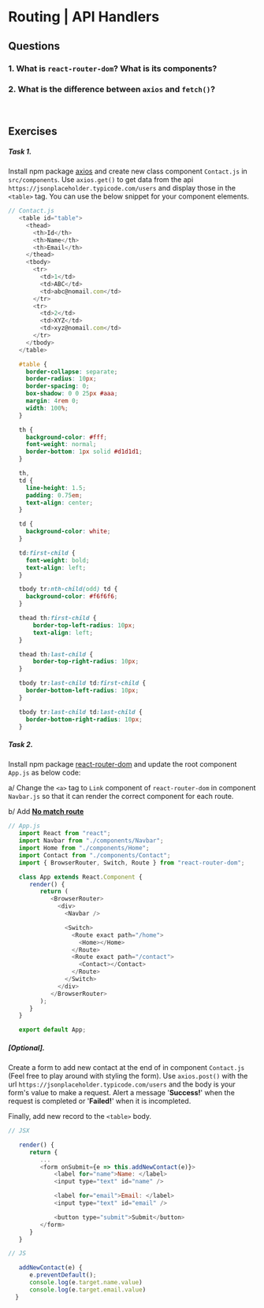 # Routing | API Handlers

## Questions

### 1.  What is `react-router-dom`? What is its components?

### 2.  What is the difference between `axios` and `fetch()`?

<br>

## Exercises

##### Task 1.
Install npm package [axios](https://www.npmjs.com/package/axios) and create new class component `Contact.js` in `src/components`. Use `axios.get()` to get data from the api `https://jsonplaceholder.typicode.com/users` and display those in the `<table>` tag. You can use the below snippet for your component elements.

```js
// Contact.js
   <table id="table">
     <thead>
       <th>Id</th>
       <th>Name</th>
       <th>Email</th>
     </thead>
     <tbody>
       <tr>
         <td>1</td>
         <td>ABC</td>
         <td>abc@nomail.com</td>
       </tr>
       <tr>
         <td>2</td>
         <td>XYZ</td>
         <td>xyz@nomail.com</td>
       </tr>
     </tbody>
   </table>
```

```css
   #table {
     border-collapse: separate;
     border-radius: 10px;
     border-spacing: 0;
     box-shadow: 0 0 25px #aaa;
     margin: 4rem 0;
     width: 100%;
   }

   th {
     background-color: #fff;
     font-weight: normal;
     border-bottom: 1px solid #d1d1d1;
   }

   th,
   td {
     line-height: 1.5;
     padding: 0.75em;
     text-align: center;
   }

   td {
     background-color: white;
   }

   td:first-child {
     font-weight: bold;
     text-align: left;
   }

   tbody tr:nth-child(odd) td {
     background-color: #f6f6f6;
   }

   thead th:first-child {
       border-top-left-radius: 10px;
       text-align: left;
   }

   thead th:last-child {
       border-top-right-radius: 10px;
   }

   tbody tr:last-child td:first-child {
     border-bottom-left-radius: 10px;
   }

   tbody tr:last-child td:last-child {
     border-bottom-right-radius: 10px;
   }

```



##### Task 2.
Install npm package [react-router-dom](https://www.npmjs.com/package/react-router-dom) and update the root component `App.js` as below code:

a/ Change the `<a>` tag to `Link` component of `react-router-dom` in component `Navbar.js` so that it can render the correct component for each route.

b/ Add [**No match route**](https://reactrouter.com/web/example/no-match)

```js
// App.js
   import React from "react";
   import Navbar from "./components/Navbar";
   import Home from "./components/Home";
   import Contact from "./components/Contact";
   import { BrowserRouter, Switch, Route } from "react-router-dom";

   class App extends React.Component {
      render() {
         return (
            <BrowserRouter>
              <div>
                <Navbar />

                <Switch>
                  <Route exact path="/home">
                    <Home></Home>
                  </Route>
                  <Route exact path="/contact">
                    <Contact></Contact>
                  </Route>
                </Switch>
              </div>
            </BrowserRouter>
         );
      }
   }

   export default App;
```

##### [Optional].
Create a form to add new contact at the end of in component `Contact.js` (Feel free to play around with styling the form). Use `axios.post()` with the url `https://jsonplaceholder.typicode.com/users` and the body is your form's value to make a request. Alert a message '**Success!**' when the request is completed or '**Failed!**' when it is incompleted. 

Finally, add new record to the `<table>` body.

```js
// JSX

   render() {
      return {
         ...
         <form onSubmit={e => this.addNewContact(e)}>
             <label for="name">Name: </label>
             <input type="text" id="name" />

             <label for="email">Email: </label>
             <input type="text" id="email" />

             <button type="submit">Submit</button>
         </form>
      }
   }
```

```js
// JS

   addNewContact(e) {
      e.preventDefault();
      console.log(e.target.name.value)
      console.log(e.target.email.value)
  }
```
